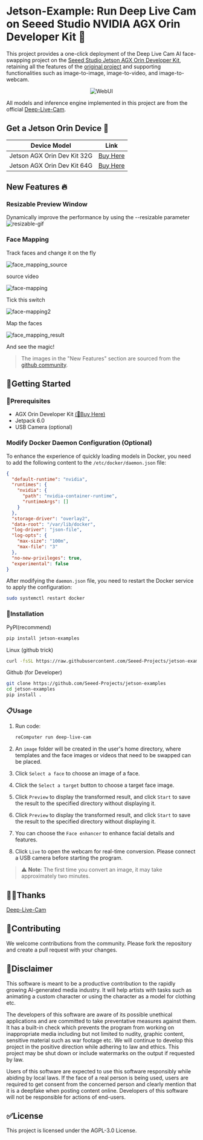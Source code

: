 # Jetson-Example: Run Deep Live Cam on Seeed Studio NVIDIA AGX Orin Developer Kit 🚀

This project provides a one-click deployment of the Deep Live Cam AI face-swapping project on the [Seeed Studio Jetson AGX Orin Developer Kit](https://www.seeedstudio.com/NVIDIArJetson-AGX-Orintm-64GB-Developer-Kit-p-5641.html), retaining all the features of the [original project](https://github.com/hacksider/Deep-Live-Cam) and supporting functionalities such as image-to-image, image-to-video, and image-to-webcam.

<p align="center">
  <img src="images/WebUI.png" alt="WebUI">
</p>

All models and inference engine implemented in this project are from the official [Deep-Live-Cam](https://github.com/hacksider/Deep-Live-Cam).

## Get a Jetson Orin Device 🛒
| Device Model  | Link |
|--------------|------|
| Jetson AGX Orin Dev Kit 32G | [Buy Here](https://www.seeedstudio.com/NVIDIA-Jetson-AGX-Orin-Developer-Kit-p-5314.html) |
| Jetson AGX Orin Dev Kit 64G | [Buy Here](https://www.seeedstudio.com/NVIDIArJetson-AGX-Orintm-64GB-Developer-Kit-p-5641.html) |

## New Features 🔥
### Resizable Preview Window

Dynamically improve the performance by using the --resizable parameter
![resizable-gif](./images/resizable.gif)

### Face Mapping

Track faces and change it on the fly

![face_mapping_source](./images/face_mapping_source.gif)

source video

![face-mapping](./images/face_mapping.png)

Tick this switch

![face-mapping2](./images/face_mapping2.png)

Map the faces

![face_mapping_result](./images/face_mapping_result.gif)

And see the magic!

> The images in the "New Features" section are sourced from the [github community](https://github.com/hacksider/Deep-Live-Cam).

## 🥳Getting Started
### 📜Prerequisites
- AGX Orin Developer Kit [(🛒Buy Here)](https://www.seeedstudio.com/NVIDIArJetson-AGX-Orintm-64GB-Developer-Kit-p-5641.html)
- Jetpack 6.0
- USB Camera (optional)


### Modify Docker Daemon Configuration (Optional)
To enhance the experience of quickly loading models in Docker, you need to add the following content to the `/etc/docker/daemon.json` file:

```json
{
  "default-runtime": "nvidia",
  "runtimes": {
    "nvidia": {
      "path": "nvidia-container-runtime",
      "runtimeArgs": []
    }
  },
  "storage-driver": "overlay2",
  "data-root": "/var/lib/docker",
  "log-driver": "json-file",
  "log-opts": {
    "max-size": "100m",
    "max-file": "3"
  },
  "no-new-privileges": true,
  "experimental": false
}
```

After modifying the `daemon.json` file, you need to restart the Docker service to apply the configuration:

```sh
sudo systemctl restart docker
```


### 🚀Installation


PyPI(recommend)
  ```sh
  pip install jetson-examples
  ```
Linux (github trick)
```sh
curl -fsSL https://raw.githubusercontent.com/Seeed-Projects/jetson-examples/main/install.sh | sh
```
Github (for Developer)
```sh
git clone https://github.com/Seeed-Projects/jetson-examples
cd jetson-examples
pip install .
```

### 📋Usage
1. Run code:
    ```sh
    reComputer run deep-live-cam
    ```

2. An `image` folder will be created in the user's home directory, where templates and the face images or videos that need to be swapped can be placed.

3. Click `Select a face` to choose an image of a face.

4. Click the `Select a target` button to choose a target face image.

5. Click `Preview` to display the transformed result, and click `Start` to save the result to the specified directory without displaying it.

6. Click `Preview` to display the transformed result, and click `Start` to save the result to the specified directory without displaying it.

7. You can choose the `Face enhancer` to enhance facial details and features.

8. Click `Live` to open the webcam for real-time conversion. Please connect a USB camera before starting the program.

> ⚠️ **Note**: The first time you convert an image, it may take approximately two minutes.

## 🙏🏻Thanks
[Deep-Live-Cam](https://github.com/hacksider/Deep-Live-Cam)

## 💨Contributing

We welcome contributions from the community. Please fork the repository and create a pull request with your changes.


## 🙅‍Disclaimer
This software is meant to be a productive contribution to the rapidly growing AI-generated media industry. It will help artists with tasks such as animating a custom character or using the character as a model for clothing etc.

The developers of this software are aware of its possible unethical applications and are committed to take preventative measures against them. It has a built-in check which prevents the program from working on inappropriate media including but not limited to nudity, graphic content, sensitive material such as war footage etc. We will continue to develop this project in the positive direction while adhering to law and ethics. This project may be shut down or include watermarks on the output if requested by law.

Users of this software are expected to use this software responsibly while abiding by local laws. If the face of a real person is being used, users are required to get consent from the concerned person and clearly mention that it is a deepfake when posting content online. Developers of this software will not be responsible for actions of end-users.

## ✅License

This project is licensed under the AGPL-3.0 License.
